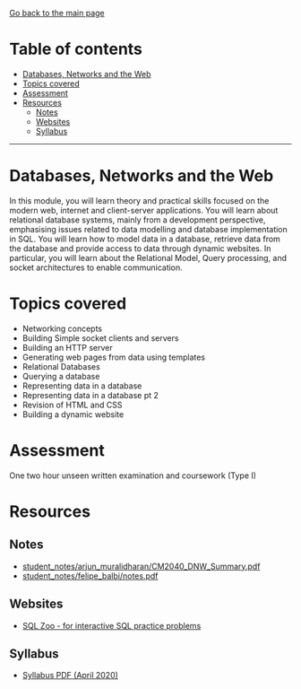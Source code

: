 [Go back to the main page](../../../README.md)

# Table of contents
<!-- vim-markdown-toc GFM -->

* [Databases, Networks and the Web](#databases-networks-and-the-web)
* [Topics covered](#topics-covered)
* [Assessment](#assessment)
* [Resources](#resources)
    * [Notes](#notes)
    * [Websites](#websites)
    * [Syllabus](#syllabus)

<!-- vim-markdown-toc -->
---

# Databases, Networks and the Web

In this module, you will learn theory and practical skills focused
on the modern web, internet and client-server applications. You will
learn about relational database systems, mainly from a development
perspective, emphasising issues related to data modelling and
database implementation in SQL. You will learn how to model data in a
database, retrieve data from the database and provide access to data
through dynamic websites. In particular, you will learn about the
Relational Model, Query processing, and socket architectures to enable
communication.

# Topics covered

- Networking concepts
- Building Simple socket clients and servers
- Building an HTTP server
- Generating web pages from data using templates
- Relational Databases
- Querying a database
- Representing data in a database
- Representing data in a database pt 2
- Revision of HTML and CSS
- Building a dynamic website

# Assessment

One two hour unseen written examination and coursework (Type I)

# Resources

## Notes

- [student_notes/arjun_muralidharan/CM2040_DNW_Summary.pdf](../../../notes/level_5/databases-networks-and-the-web/student_notes/arjun_muralidharan/CM2040_DNW_Summary.pdf)
- [student_notes/felipe_balbi/notes.pdf](../../../notes/level_5/databases-networks-and-the-web/student_notes/felipe_balbi/notes.pdf)

## Websites

- [SQL Zoo - for interactive SQL practice problems](https://sqlzoo.net/)


## Syllabus

- [Syllabus PDF (April 2020)](./DNW-Syllabus.pdf)

